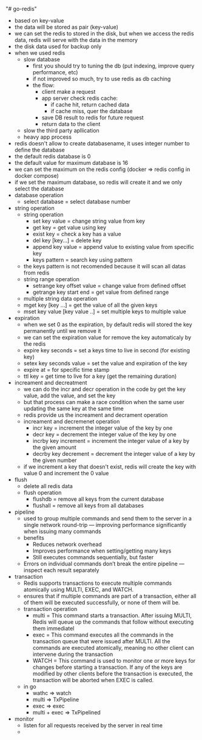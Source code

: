 "# go-redis"
- based on key-value
- the data will be stored as pair (key-value)
- we can set the redis to stored in the disk, but when we access the redis data, redis will serve with the data in the memory 
- the disk data used for backup only
- when we used redis
    - slow database
        - first you should try to tuning the db (put indexing, improve query performance, etc)
        - if not improved so much, try to use redis as db caching
        - the flow:
            - client make a request
            - app server check redis cache:
                - if cache hit, return cached data
                - if cache miss, quer the database
            - save DB result to redis for future request
            - return data to the client    
    - slow the third party apllication 
    - heavy app process
- redis doesn't allow to create databasename, it uses integer number to define the database
- the default redis database is 0
- the default value for maximum database is 16
- we can set the maximum on the redis config (docker => redis config in docker compose)
- if we set the maximum database, so redis will create it and we only select the database
- database operation
    - select database   = select database number
- string operation
    - string operation
        - set key value     = change string value from key
        - get key           = get value using key
        - exist key         = check a key has a value
        - del key [key...]  = delete key
        - append key value  = append value to existing value from specific key
        - keys pattern = search key using pattern
    - the keys pattern is not recomended because it will scan all datas from redis
    - string range operation
        - setrange key offset value     = change value from defined offset
        - getrange key start end    = get value from defined range
    - multiple string data operation
    - mget key [key ...]    = get the value of all the given keys
    - mset key value [key value ..] = set multiple keys to multiple value
- expiration
    - when we set 0 as the expiration, by default redis will stored the key permanently until we remove it
    - we can set the expiration value for remove the key automaticaly by the redis
    - expire key seconds    = set a keys time to live in second (for existing key)
    - setex key seconds value   = set the value and expiration of the key
    - expire at = for specific time stamp
    - ttl key     = get time to live for a key (get the remaining duration)
- increament and decreatment
    - we can do the incr and decr operation in the code by get the key value, add the value, and set the key
    - but that process can make a race condition when the same user updating the same key at the same time
    - redis provide us the increament and decrament operation
    - increament and decremenet operation
        - incr key      = increment the integer value of the key by one
        - decr key      = decrement the integer value of the key by one
        - incrby key increment  = increment the integer value of a key by the given amount
        - decrby key decrement  = decrement the integer value of a key by the given number
    - if we increment a key that doesn't exist, redis will create the key with value 0 and increment the 0 value
- flush
    - delete all redis data
    - flush operation
        - flushdb   = remove all keys from the current database
        - flushall  = remove all keys from all databases
- pipeline
    - used to group multiple commands and send them to the server in a single network round-trip — improving performance significantly when issuing many commands
    - benefits
        - Reduces network overhead
        - Improves performance when setting/getting many keys
        - Still executes commands sequentially, but faster
    - Errors on individual commands don’t break the entire pipeline — inspect each result separately
- transaction
    - Redis supports transactions to execute multiple commands atomically using MULTI, EXEC, and WATCH.
    - ensures that if multiple commands are part of a transaction, either all of them will be executed successfully, or none of them will be.
    - transaction operation
        - multi     = This command starts a transaction. After issuing MULTI, Redis will queue up the commands that follow without executing them immediatel
        - exec      = This command executes all the commands in the transaction queue that were issued after MULTI. All the commands are executed atomically, meaning no other client can intervene during the transaction
        - WATCH     = This command is used to monitor one or more keys for changes before starting a transaction. If any of the keys are modified by other clients before the transaction is executed, the transaction will be aborted when EXEC is called.
    - in go
        - wathc => watch
        - multi => TxPipeline
        - exec => exec
        - multi + exec => TxPipelined
- monitor
    - listen for all requests received by the server in real time
    - 
